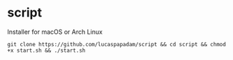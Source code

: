 # script 
Installer for macOS or Arch Linux

```shell
git clone https://github.com/lucaspapadam/script && cd script && chmod +x start.sh && ./start.sh
```
